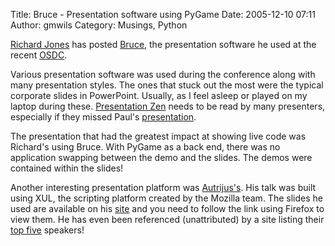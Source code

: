 Title: Bruce - Presentation software using PyGame
Date: 2005-12-10 07:11
Author: gmwils
Category: Musings, Python

[Richard Jones][] has posted [Bruce][], the presentation software he
used at the recent [OSDC][].

</p>

Various presentation software was used during the conference along with
many presentation styles. The ones that stuck out the most were the
typical corporate slides in PowerPoint. Usually, as I feel asleep or
played on my laptop during these. [Presentation Zen][] needs to be read
by many presenters, especially if they missed Paul's [presentation][].

</p>

The presentation that had the greatest impact at showing live code was
Richard's using Bruce. With PyGame as a back end, there was no
application swapping between the demo and the slides. The demos were
contained within the slides!

</p>

Another interesting presentation platform was [Autrijus's][]. His talk
was built using XUL, the scripting platform created by the Mozilla team.
The slides he used are available on his [site][Autrijus's] and you need
to follow the link using Firefox to view them. He has even been
referenced (unattributed) by a site listing their [top five][] speakers!

</p>

  [Richard Jones]: http://www.mechanicalcat.net/richard/log
  [Bruce]: http://cheeseshop.python.org/pypi/bruce
  [OSDC]: http://osdc2005.cgpublisher.com/proposals/9
  [Presentation Zen]: http://presentationzen.blogs.com/presentationzen/
  [presentation]: http://osdc2005.cgpublisher.com/proposals/53
  [Autrijus's]: http://www.pugscode.org/
  [top five]: http://particletree.com/notebook/great-speakers/
